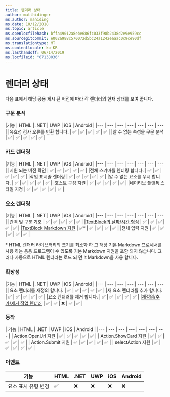```yaml
---
title: 렌더러 상태
author: matthidinger
ms.author: mahiding
ms.date: 10/12/2018
ms.topic: article
ms.openlocfilehash: bffa49012a8ebe686fc033f98b2438d2e9e959cc
ms.sourcegitcommit: e002a988c570072d5bc24a1242eaaac0c9ce90df
ms.translationtype: MT
ms.contentlocale: ko-KR
ms.lasthandoff: 06/14/2019
ms.locfileid: "67138036"
---
```

# <a name="renderer-status"></a>렌더러 상태
다음 표에서 해당 공용 게시 된 버전에 따라 각 렌더러의 현재 상태를 보여 줍니다.

### <a name="parsing"></a>구문 분석

|기능 | HTML | .NET | UWP | iOS | Android |
|--- | --- | --- | --- | --- | --- | --- |
|유효성 검사 오류를 반환 합니다. | ✅ | ✅ | ✅ | ✅ | ✅ |
|알 수 없는 속성을 구문 분석 | ✅ | ✅ | ✅ | ✅ | ✅ |

### <a name="card-rendering"></a>카드 렌더링

|기능 | HTML | .NET | UWP | iOS | Android |
|--- | --- | --- | --- | --- | --- | --- |
|지원 되는 버전 확인 | ✅ | ✅ | ✅ | ✅ | ✅  |
|전체 스키마를 렌더링 합니다. | ✅ | ✅ | ✅ | ✅ | ✅ |
|작업 표시줄 렌더링 | ✅ | ✅ | ✅ | ✅ | ✅ |
|알 수 없는 요소를 무시 합니다. | ✅ | ✅ | ✅ | ✅ | ✅ |
|호스트 구성 지원 | ✅ | ✅ | ✅ | ✅ | ✅ |
|네이티브 플랫폼 스타일 지정 | ✅ | ✅ | ✅ | ✅ | ✅ |

### <a name="element-rendering"></a>요소 렌더링

|기능 | HTML | .NET | UWP | iOS | Android |
|--- | --- | --- | --- | --- | --- | --- |
|간격 및 구분 기호 | ✅ | ✅ | ✅ | ✅ | ✅ |
|[TextBlock의 날짜/시간 형식](../authoring-cards/text-features.md#datetime-formatting-and-localization) | ✅ | ✅ | ✅ | ✅ | ✅ |
|[TextBlock Markdown 지원](../authoring-cards/text-features.md#markdown) | ✅* | ✅ | ✅ | ✅ | ✅ |
|전체 입력 지원 | ✅ | ✅ | ✅ | ✅ | ✅ |

\* HTML 렌더러 라이브러리의 크기를 최소화 하 고 해당 기본 Markdown 프로세서를 사용 하는 응용 프로그램이 수 있도록 기본 Markdown 지원을 포함 되지 않습니다. 그러나 자동으로 HTML 렌더러는 로드 되 면 It Markdown을 사용 합니다.

### <a name="extensibility"></a>확장성

|기능 | HTML | .NET | UWP | iOS | Android |
|--- | --- | --- | --- | --- | --- | --- |
|요소 렌더러를 재정의 합니다. | ✅ | ✅ | ✅ | ✅ | ✅ |
|새 요소 렌더러를 추가 합니다. | ✅ | ✅ | ✅ | ✅ | ✅ |
|요소 렌더러를 제거 합니다. | ✅ | ✅ | ✅ | ✅ | ✅ |
|[재정의/추가/제거 작업 렌더러](https://github.com/Microsoft/AdaptiveCards/issues/1671) | ✅ | ✅ | ❌ | ✅ | ✅ |

### <a name="actions"></a>동작

| 기능 | HTML | .NET | UWP | iOS | Android |
|--- | --- | --- | --- | --- | --- | --- |
| Action.OpenUrl 지원 | ✅ | ✅ | ✅ | ✅ | ✅  |
| Action.ShowCard 지원  | ✅ | ✅ | ✅ | ✅ | ✅ |
| Action.Submit 지원  | ✅ | ✅ | ✅ | ✅ | ✅  |
| selectAction 지원 | ✅ | ✅ | ✅ | ✅ | ✅ |

### <a name="events"></a>이벤트

|       기능        | HTML | .NET | UWP | iOS | Android | 
|----------------------------|------|------|-----|-----|---------|
| 요소 표시 유형 변경 |  ✅   |  ❌   |  ❌  |  ❌  | ❌ |

